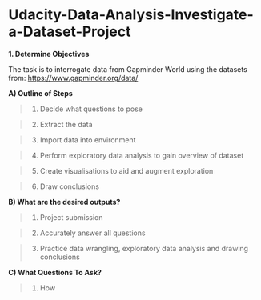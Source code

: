 # Udacity-Data-Analysis-Investigate-a-Dataset-Project

 **1. Determine Objectives**
 
The task is to interrogate data from Gapminder World using the datasets from:
https://www.gapminder.org/data/


**A) Outline of Steps** 

>1. Decide what questions to pose

>2. Extract the data  

>3. Import data into environment  

>4. Perform exploratory data analysis to gain overview of dataset

>5. Create visualisations to aid and augment exploration 

>6. Draw conclusions


**B) What are the desired outputs?** 

>1. Project submission 

>2. Accurately answer all questions 

>3. Practice data wrangling, exploratory data analysis and drawing conclusions


**C) What Questions To Ask?**

>1. How
